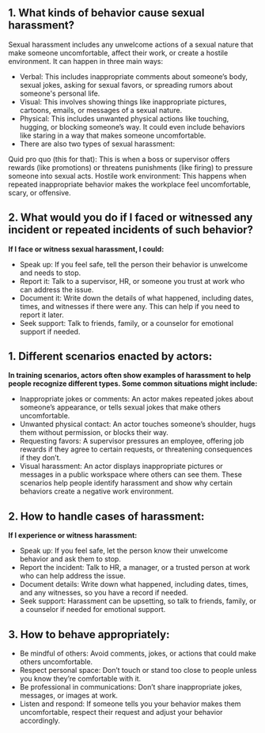 ## 1. What kinds of behavior cause sexual harassment?

Sexual harassment includes any unwelcome actions of a sexual nature that make someone uncomfortable, affect their work, or create a hostile environment. It can happen in three main ways:

* Verbal: This includes inappropriate comments about someone’s body, sexual jokes, asking for sexual favors, or spreading rumors about someone's personal life.
* Visual: This involves showing things like inappropriate pictures, cartoons, emails, or messages of a sexual nature.
* Physical: This includes unwanted physical actions like touching, hugging, or blocking someone’s way. It could even include behaviors like staring in a way that makes someone uncomfortable.
* There are also two types of sexual harassment:

Quid pro quo (this for that): This is when a boss or supervisor offers rewards (like promotions) or threatens punishments (like firing) to pressure someone into sexual acts.
Hostile work environment: This happens when repeated inappropriate behavior makes the workplace feel uncomfortable, scary, or offensive.
## 2. What would you do if I faced or witnessed any incident or repeated incidents of such behavior?

<b>If I face or witness sexual harassment, I could:</b>

* Speak up: If you feel safe, tell the person their behavior is unwelcome and needs to stop.
* Report it: Talk to a supervisor, HR, or someone you trust at work who can address the issue.
* Document it: Write down the details of what happened, including dates, times, and witnesses if there were any. This can help if you need to report it later.
* Seek support: Talk to friends, family, or a counselor for emotional support if needed.


## 1. Different scenarios enacted by actors:

<b>In training scenarios, actors often show examples of harassment to help people recognize different types. Some common situations might include:</b>

* Inappropriate jokes or comments: An actor makes repeated jokes about someone’s appearance, or tells sexual jokes that make others uncomfortable.
* Unwanted physical contact: An actor touches someone’s shoulder, hugs them without permission, or blocks their way.
* Requesting favors: A supervisor pressures an employee, offering job rewards if they agree to certain requests, or threatening consequences if they don’t.
* Visual harassment: An actor displays inappropriate pictures or messages in a public workspace where others can see them.
These scenarios help people identify harassment and show why certain behaviors create a negative work environment.

## 2. How to handle cases of harassment:

<b>If I experience or witness harassment:</b>

* Speak up: If you feel safe, let the person know their unwelcome behavior and ask them to stop.
* Report the incident: Talk to HR, a manager, or a trusted person at work who can help address the issue.
* Document details: Write down what happened, including dates, times, and any witnesses, so you have a record if needed.
* Seek support: Harassment can be upsetting, so talk to friends, family, or a counselor if needed for emotional support.
## 3. How to behave appropriately:



* Be mindful of others: Avoid comments, jokes, or actions that could make others uncomfortable.
* Respect personal space: Don’t touch or stand too close to people unless you know they’re comfortable with it.
* Be professional in communications: Don’t share inappropriate jokes, messages, or images at work.
* Listen and respond: If someone tells you your behavior makes them uncomfortable, respect their request and adjust your behavior accordingly.
